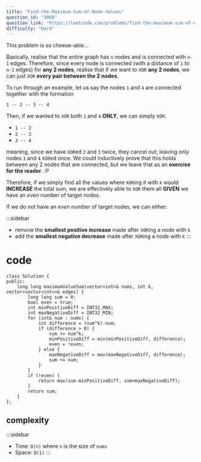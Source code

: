 ```yaml
---
title: "Find-the-Maximum-Sum-of-Node-Values"
question_id: "3068"
question_link: "https://leetcode.com/problems/find-the-maximum-sum-of-node-values/"
difficulty: "Hard"
---
```


This problem is so cheese-able...

Basically, realise that the entire graph has `n` nodes and is connected with `n-1` edges.
Therefore, since every node is connected (with a distance of `1` to `n-1` edges)
for **any 2 nodes**, realise that if we want to `XOR` **any 2 nodes**, we can just `XOR` **every pair between the 2 nodes**.

To run through an example, let us say the nodes `1` and `4` are connected together with the formation
```
1 -- 2 -- 3 -- 4
```

Then, if we wanted to `XOR` both `1` and `4` **ONLY**, we can simply `XOR`:

- `1 -- 2`
- `2 -- 3`
- `3 -- 4`

meaning, since we have `XOR`ed `2` and `3` twice, they cancel out; leaving only nodes `1` and `4` `XOR`ed once.
We could inductively prove that this holds between any 2 nodes that are connected,
but we leave that as an **exercise for the reader**. :P

Therefore, if we simply find all the values where `XOR`ing it with `k` would **INCREASE** the total sum, 
we are effectively able to `XOR` them all **GIVEN** we have an *even* number of target nodes.

If we do not have an *even* number of target nodes, we can either:

:::sidebar
- remove the **smallest positive increase** made after `XOR`ing a node with `k`
- add the **smallest negative decrease** made after `XOR`ing a node with `k`
:::

# cod<span>e</span>

```{.cpp}
class Solution {
public:
    long long maximumValueSum(vector<int>& nums, int k, vector<vector<int>>& edges) {
        long long sum = 0;
        bool even = true;
        int minPositiveDiff = INT32_MAX;
        int maxNegativeDiff = INT32_MIN;
        for (int& num : nums) {
            int difference = (num^k)-num;
            if (difference > 0) {
                sum += num^k;
                minPositiveDiff = min(minPositiveDiff, difference);
                even = !even;
            } else {
                maxNegativeDiff = max(maxNegativeDiff, difference);
                sum += num;
            }
        }
        if (!even) {
            return max(sum-minPositiveDiff, sum+maxNegativeDiff);
        }
        return sum;
    }
};
```

## complexit<span>y</span>

:::sidebar
- Time: `O(n)` where `n` is the size of `nums`
- Space: `O(1)`
:::
